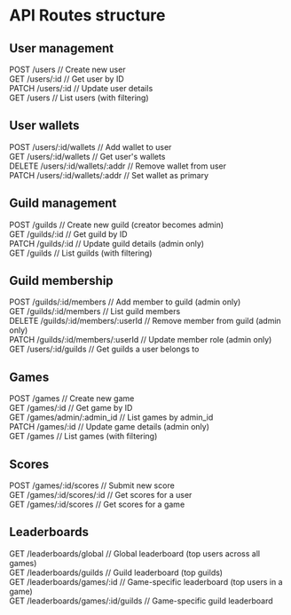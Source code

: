 # API Routes structure

## User management

POST /users                    // Create new user  
GET /users/:id                 // Get user by ID  
PATCH /users/:id               // Update user details  
GET /users                     // List users (with filtering)  

## User wallets

POST /users/:id/wallets             // Add wallet to user  
GET /users/:id/wallets              // Get user's wallets  
DELETE /users/:id/wallets/:addr     // Remove wallet from user  
PATCH /users/:id/wallets/:addr      // Set wallet as primary  

## Guild management

POST /guilds                    // Create new guild (creator becomes admin)  
GET /guilds/:id                 // Get guild by ID  
PATCH /guilds/:id               // Update guild details (admin only)  
GET /guilds                     // List guilds (with filtering)  

## Guild membership

POST /guilds/:id/members            // Add member to guild (admin only)  
GET /guilds/:id/members             // List guild members  
DELETE /guilds/:id/members/:userId  // Remove member from guild (admin only)  
PATCH /guilds/:id/members/:userId   // Update member role (admin only)  
GET /users/:id/guilds               // Get guilds a user belongs to  

## Games

POST /games                    // Create new game  
GET /games/:id                 // Get game by ID  
GET /games/admin/:admin_id     // List games by admin_id  
PATCH /games/:id               // Update game details (admin only)  
GET /games                     // List games (with filtering)  

## Scores

POST /games/:id/scores           // Submit new score  
GET /games/:id/scores/:id        // Get scores for a user  
GET /games/:id/scores            // Get scores for a game  

## Leaderboards

GET /leaderboards/global           // Global leaderboard (top users across all games)  
GET /leaderboards/guilds           // Guild leaderboard (top guilds)  
GET /leaderboards/games/:id        // Game-specific leaderboard (top users in a game)  
GET /leaderboards/games/:id/guilds // Game-specific guild leaderboard  
